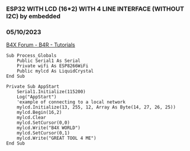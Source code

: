 ### ESP32 WITH LCD (16*2) WITH 4 LINE INTERFACE (WITHOUT I2C) by embedded
### 05/10/2023
[B4X Forum - B4R - Tutorials](https://www.b4x.com/android/forum/threads/147891/)

```B4X
Sub Process_Globals  
    Public Serial1 As Serial  
    Private wifi As ESP8266WiFi  
    Public mylcd As LiquidCrystal  
End Sub  
  
Private Sub AppStart  
    Serial1.Initialize(115200)  
    Log("AppStart")  
    'example of connecting to a local network  
    mylcd.Initialize(13, 255, 12, Array As Byte(14, 27, 26, 25))  
    mylcd.Begin(16,2)  
    mylcd.Clear  
    mylcd.SetCursor(0,0)  
    mylcd.Write("B4X WORLD")  
    mylcd.SetCursor(0,1)  
    mylcd.Write("GREAT TOOL 4 ME")  
End Sub
```